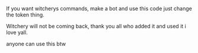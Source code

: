 If you want witcherys commands, make a bot and use this code just change the token thing.

Witchery will not be coming back, thank you all who added it and used it i love yall. 

anyone can use this btw
